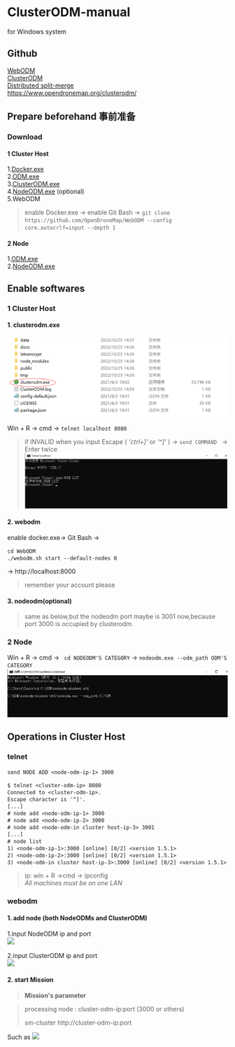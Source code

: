 # ClusterODM-manual
for Windows system
## Github
[WebODM](https://github.com/OpenDroneMap/WebODM/)  
[ClusterODM](https://github.com/OpenDroneMap/ClusterODM)  
[Distributed split-merge](https://docs.opendronemap.org/large/?highlight=distributed#getting-started-with-distributed-split-merge)  
https://www.opendronemap.org/clusterodm/  
## Prepare beforehand 事前准备
### Download
#### 1 Cluster Host
1.[Docker.exe](https://www.docker.com/)  
2.[ODM.exe](https://github.com/OpenDroneMap/ODM/releases)  
3.[ClusterODM.exe](https://github.com/OpenDroneMap/ClusterODM/releases/tag/v1.5.3)  
4.[NodeODM.exe](https://github.com/OpenDroneMap/NodeODM/releases) (optional)  
5.WebODM  
> enable Docker.exe -> enable Git Bash -> `git clone https://github.com/OpenDroneMap/WebODM --config core.autocrlf=input --depth 1`  
  
  
#### 2 Node 
1.[ODM.exe](https://github.com/OpenDroneMap/ODM/releases)   
2.[NodeODM.exe](https://github.com/OpenDroneMap/NodeODM/releases)  
  
  
## Enable softwares
### 1 Cluster Host
#### 1. clusterodm.exe  
![](https://github.com/YoRsk/ClusterODM-manual/blob/main/images/cluster1.png)  
  
Win + R -> cmd -> ``` telnet localhost 8080 ```
>if INVALID when you input
>Escape ( *'ctrl+]'* or *'^]'* ) -> ```send COMMAND ``` -> Enter twice
>![](https://github.com/YoRsk/ClusterODM-manual/blob/main/images/telnet1.png)  
  
  
#### 2. webodm  
enable docker.exe-> Git Bash -> 
```
cd WebODM
./webodm.sh start --default-nodes 0
```
-> http://localhost:8000  
> remember your account please  
  
#### 3. nodeodm(optional)
>same as below,but the nodeodm port maybe is 3001 now,because port 3000 is occupied by clusterodm.  
  
  
### 2 Node
Win + R -> cmd -> ``` cd NODEODM'S CATEGORY``` -> ``` nodeodm.exe --odm_path ODM'S CATEGORY ```  
![](https://github.com/YoRsk/ClusterODM-manual/blob/main/images/node1.png)  

## Operations in Cluster Host
### telnet
```send NODE ADD <node-odm-ip-1> 3000 ```
```
$ telnet <cluster-odm-ip> 8080
Connected to <cluster-odm-ip>.
Escape character is '^]'.
[...]
# node add <node-odm-ip-1> 3000
# node add <node-odm-ip-2> 3000
# node add <node-odm-in cluster host-ip-3> 3001
[...]
# node list
1) <node-odm-ip-1>:3000 [online] [0/2] <version 1.5.1>
2) <node-odm-ip-2>:3000 [online] [0/2] <version 1.5.1>
3) <node-odm-in cluster host-ip-3>:3000 [online] [0/2] <version 1.5.1>
```
> ip: win + R ->cmd -> ipconfig  
> *All machines must be on one LAN*
>  
### webodm
#### 1. add node (both NodeODMs and ClusterODM)
1.input NodeODM ip and port  
![](https://github.com/YoRsk/ClusterODM-manual/blob/main/images/webodmnote1.png)  
  
2.input ClusterODM ip and port  
![](https://github.com/YoRsk/ClusterODM-manual/blob/main/images/webodmcluster1.png)  
  
  
#### 2. start Mission
> **Mission's parameter**  

  
> processing node : cluster-odm-ip:port (3000 or others)  
>   
> sm-cluster http://cluster-odm-ip:port  
  
  
Such as
![](https://github.com/YoRsk/ClusterODM-manual/blob/main/images/webodmmission1.png)

